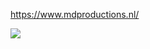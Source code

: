 https://www.mdproductions.nl/

<img style="pointer-events: none;" align="left" src="https://github-readme-stats.vercel.app/api?username=MDproductions-dev&count_private=true&line_height=21&show_icons=true&hide_border=false&theme=radical&border_radius=10&cache_seconds=1800"/>
